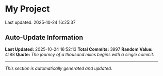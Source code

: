 # My Project


Last updated: 2025-10-24 16:25:37




































































































































































































































































































































































































































































































































































































































































































































































































































































































































































































































































































































































































































































































































































































































































































































































































































































































































































































































































































































































































































































































































































































































































































































































































































































































































































































































































































































































































































































































































































































































































































































































































































































































































































































































































































































































































































































































































































































































































































































































































































































































































































































































































































































































































































































































































































## Auto-Update Information

**Last Updated:** 2025-10-24 16:52:13
**Total Commits:** 3997
**Random Value:** 4188
**Quote:** _The journey of a thousand miles begins with a single commit._

---
_This section is automatically generated and updated._
